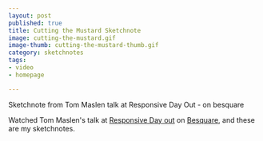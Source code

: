 ```yaml
---
layout: post
published: true
title: Cutting the Mustard Sketchnote
image: cutting-the-mustard.gif
image-thumb: cutting-the-mustard-thumb.gif
category: sketchnotes
tags:
- video
- homepage

---
```


Sketchnote from Tom Maslen talk at Responsive Day Out - on besquare

Watched Tom Maslen's talk at <a href="http://responsiveconf.com">Responsive Day out</a> on <a href="http://www.besquare.me/session/cutting-the-mustard/">Besquare</a>, and these are my sketchnotes.
